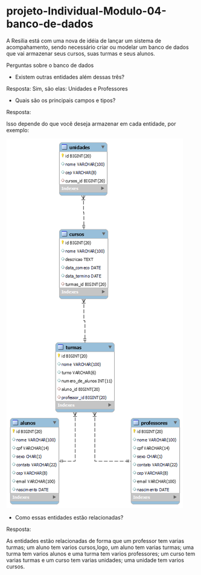 # projeto-Individual-Modulo-04-banco-de-dados

A Resilia está com uma nova de idéia de lançar um sistema de acompahamento, sendo necessário criar ou modelar um banco de dados que vai armazenar seus cursos, suas turmas e seus alunos.

Perguntas sobre o banco de dados

- Existem outras entidades além dessas três?

Resposta:
Sim, são elas: Unidades e Professores

- Quais são os principais campos e tipos?

Resposta:

Isso depende do que você deseja armazenar em cada entidade, por exemplo:

![](https://github.com/Rflup1/projeto-individual-mod04/blob/18492222231fe7e47e12fd52a5c964ec0e95132e/SQL/diagrama.png)

- Como essas entidades estão relacionadas?

Resposta:

As entidades estão relacionadas de forma que um professor tem varias turmas; um aluno tem varios cursos,logo, um aluno tem varias turmas; uma turma tem varios alunos e uma turma tem varios professores; um curso tem varias turmas e um curso tem varias unidades; uma unidade tem varios cursos.
